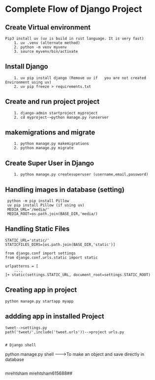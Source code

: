 # Complete Flow of Django Project

## Create Virtual environment
```
Pip3 install uv (uv is build in rust language. It is very fast)
    1. uv .venv (alternate method)
    2. python -m venv myvenv
    3. source myvenv/bin/activate
```
## Install Django
```
    1. uv pip install django (Remove uv if   you are not created Environment using uv)
    2. uv pip freeze > requirements.txt
```
## Create and run project project 
```
    1. django-admin startproject myproject
    2. cd myproject-→python manage.py runserver
```
## makemigrations and migrate
```
    1. python manage.py makemigrations
    2. python manage.py migrate
```
## Create Super User in Django
```
    1. python manage.py createsuperuser (username,email,password)
```
## Handling images in database (setting)
```
 python -m pip install Pillow
 uv pip install Pillow (if using uv)
 MEDIA_URL='/media/'
 MEDIA_ROOT=os.path.join(BASE_DIR,'media/)
```
## Handling Static Files
```
STATIC_URL='static/'
STATICFILES_DIRS=[os.path.join(BASE_DIR,'static')]

from django.conf import settings
from django.conf.urls.static import static

urlpatterns = [
    ....
]+ static(settings.STATIC_URL, document_root=settings.STATIC_ROOT)

```
## Creating app in project
```
python manage.py startapp myapp
```
## addding app in installed Project
```
tweet-->settings.py
path('tweet/',include('tweet.urls'))-->project urls.py


# Django shell
```
python manage.py shell --->To make an object and save directly in database
```

```
mrehtsham
mrehtsham615688##
```
